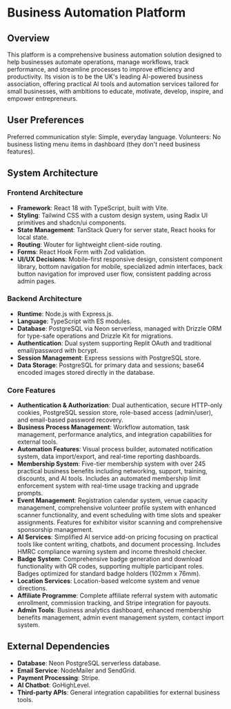 # Business Automation Platform

## Overview
This platform is a comprehensive business automation solution designed to help businesses automate operations, manage workflows, track performance, and streamline processes to improve efficiency and productivity. Its vision is to be the UK's leading AI-powered business association, offering practical AI tools and automation services tailored for small businesses, with ambitions to educate, motivate, develop, inspire, and empower entrepreneurs.

## User Preferences
Preferred communication style: Simple, everyday language.
Volunteers: No business listing menu items in dashboard (they don't need business features).

## System Architecture
### Frontend Architecture
- **Framework**: React 18 with TypeScript, built with Vite.
- **Styling**: Tailwind CSS with a custom design system, using Radix UI primitives and shadcn/ui components.
- **State Management**: TanStack Query for server state, React hooks for local state.
- **Routing**: Wouter for lightweight client-side routing.
- **Forms**: React Hook Form with Zod validation.
- **UI/UX Decisions**: Mobile-first responsive design, consistent component library, bottom navigation for mobile, specialized admin interfaces, back button navigation for improved user flow, consistent padding across admin pages.

### Backend Architecture
- **Runtime**: Node.js with Express.js.
- **Language**: TypeScript with ES modules.
- **Database**: PostgreSQL via Neon serverless, managed with Drizzle ORM for type-safe operations and Drizzle Kit for migrations.
- **Authentication**: Dual system supporting Replit OAuth and traditional email/password with bcrypt.
- **Session Management**: Express sessions with PostgreSQL store.
- **Data Storage**: PostgreSQL for primary data and sessions; base64 encoded images stored directly in the database.

### Core Features
- **Authentication & Authorization**: Dual authentication, secure HTTP-only cookies, PostgreSQL session store, role-based access (admin/user), and email-based password recovery.
- **Business Process Management**: Workflow automation, task management, performance analytics, and integration capabilities for external tools.
- **Automation Features**: Visual process builder, automated notification system, data import/export, and real-time reporting dashboards.
- **Membership System**: Five-tier membership system with over 245 practical business benefits including networking, support, training, discounts, and AI tools. Includes an automated membership limit enforcement system with real-time usage tracking and upgrade prompts.
- **Event Management**: Registration calendar system, venue capacity management, comprehensive volunteer profile system with enhanced scanner functionality, and event scheduling with time slots and speaker assignments. Features for exhibitor visitor scanning and comprehensive sponsorship management.
- **AI Services**: Simplified AI service add-on pricing focusing on practical tools like content writing, chatbots, and document processing. Includes HMRC compliance warning system and income threshold checker.
- **Badge System**: Comprehensive badge generation and download functionality with QR codes, supporting multiple participant roles. Badges optimized for standard badge holders (102mm x 76mm).
- **Location Services**: Location-based welcome system and venue directions.
- **Affiliate Programme**: Complete affiliate referral system with automatic enrollment, commission tracking, and Stripe integration for payouts.
- **Admin Tools**: Business analytics dashboard, enhanced membership benefits management, admin event management system, contact import system.

## External Dependencies
- **Database**: Neon PostgreSQL serverless database.
- **Email Service**: NodeMailer and SendGrid.
- **Payment Processing**: Stripe.
- **AI Chatbot**: GoHighLevel.
- **Third-party APIs**: General integration capabilities for external business tools.